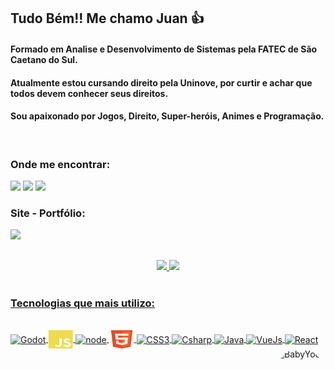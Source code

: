 
## Tudo Bém!! Me chamo Juan 👍 <br/>

<h4>Formado em Analise e Desenvolvimento de Sistemas pela FATEC de São Caetano do Sul.</h4> 
<h4>Atualmente estou cursando direito pela Uninove, por curtir e achar que todos devem conhecer seus direitos.</h4>
<h4>Sou apaixonado por Jogos, Direito, Super-heróis, Animes e Programação.</h4><br/>

### Onde me encontrar: 
<div>
    <a href="https://www.instagram.com/juanzcc/" target="_blank"><img src="https://img.shields.io/badge/Instagram-E4405F?style=for-the-badge&logo=instagram&logoColor=white" target="_blank"></a>
    <a href="https://www.linkedin.com/in/juan-zamarrenho-carvalho-correa-9723bb150/" target="_blank"><img src="https://img.shields.io/badge/LinkedIn-0077B5?style=for-the-badge&logo=linkedin&logoColor=white" target="_blank"></a>
    <a href="https://steamcommunity.com/profiles/76561198002819963" target="_blank"><img src="https://img.shields.io/badge/Steam-000000?style=for-the-badge&logo=steam&logoColor=white" target="_blank"></a>
</div>

### Site - Portfólio:
<div>
    <a href="https://juanzcc.netlify.app" target="_blank"><img src="https://img.shields.io/website-up-down-green-red/http/monip.org.svg" target="_blank"></a>
</div>

## 

<div align="center">
  <a href="https://github.com/juanzcc">
  <img height="160em" src="https://github-readme-stats.vercel.app/api?username=juanzcc&show_icons=true&theme=tokyonight&include_all_commits=true&count_private=true"/>
  <img height="160em" src="https://github-readme-stats.vercel.app/api/top-langs/?username=juanzcc&layout=compact&langs_count=7&theme=tokyonight"/>
</div> <br/>

### Tecnologias que mais utilizo:

<div style="display: inline_block"><br>
  <img align="center" alt="Godot" height="30" width="40" src="https://cdn.jsdelivr.net/gh/devicons/devicon/icons/godot/godot-original.svg">
  <img align="center" alt="Js" height="30" width="40" src="https://raw.githubusercontent.com/devicons/devicon/master/icons/javascript/javascript-plain.svg">
  <img align="center" alt="node" height="30" width="40" src="https://cdn.jsdelivr.net/gh/devicons/devicon/icons/nodejs/nodejs-original.svg">
  <img align="center" alt="HTML" height="30" width="40" src="https://raw.githubusercontent.com/devicons/devicon/master/icons/html5/html5-original.svg">
  <img align="center" alt="CSS3" height="30" width="40" src="https://cdn.jsdelivr.net/gh/devicons/devicon/icons/css3/css3-original.svg">
  <img align="center" alt="Csharp" height="30" width="40" src="https://cdn.jsdelivr.net/gh/devicons/devicon/icons/csharp/csharp-original.svg">
  <img align="center" alt="Java" height="30" width="40" src="https://img.icons8.com/color/48/000000/java-coffee-cup-logo.png">
  <img align="center" alt="VueJs" height="30" width="40" src="https://cdn.jsdelivr.net/gh/devicons/devicon/icons/vuejs/vuejs-original.svg">
  <img align="center" alt="React" height="30" width="40" src="https://cdn.jsdelivr.net/gh/devicons/devicon/icons/react/react-original.svg">
  <img align="right" alt="BabyYoda" height="100" style="border-radius:50px;" src="https://acegif.com/wp-content/gif/baby-yoda-1.gif">
</div>

##
